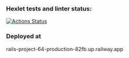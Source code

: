 ### Hexlet tests and linter status:
[![Actions Status](https://github.com/asagafonov/rails-project-64/workflows/hexlet-check/badge.svg)](https://github.com/asagafonov/rails-project-64/actions)

### Deployed at
rails-project-64-production-82fb.up.railway.app